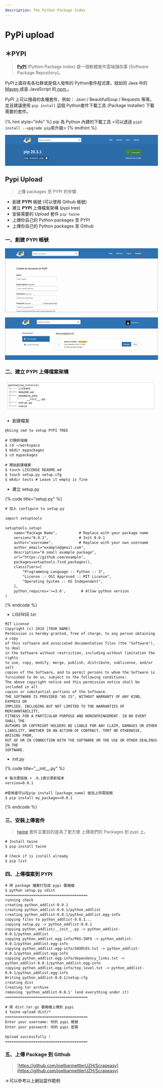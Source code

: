 ```yaml
---
description: The Python Package Index
---
```


# PyPi upload

## ＊PYPI

> [**PyPI**](https://pypi.org/) \(Python Package Index\) 是一個軟體套件雲端儲存庫 \(Software Package Repository\)。

PyPI上面存有各社群或是個人發佈的 Python套件程式庫，就如同 Java 中的 [Maven ](https://maven.apache.org/)或是 JavaScript 的[ npm ](https://www.npmjs.com/)。

PyPI 上可以搜尋的各種套件，例如： Json / BeautifulSoup / Requests 等等。並且建議使用 `pip install` 這個 Python套件下載工具 \(Package Installer\) 下載需要的套件。

{% hint style="info" %}
pip 為 Python 內建的下載工具 &lt;可以透過 `pip3 install --upgrade pip`來升級&gt;
{% endhint %}

![&amp;lt;pip packages on PYPI&amp;gt;](../.gitbook/assets/jie-tu-20201213-shang-wu-11.50.48.png)

## Pypi Upload

> 上傳 packages 至 PYPI 的步驟

* 創建 **PYPI** 帳號 \(可以使用 Github 帳號\)
* 建立 **PYPI** 上傳檔案架構 \(pypi tree\)
* 安裝需要的 Upload 套件 `pip twine`
* 上傳你自己的 Python packages 至 PYPI
* 上傳你自己的 Python packages 至 Github

### 一、創建 **PYPI** 帳號

![&amp;lt;PYPI Register&amp;gt;](../.gitbook/assets/image%20%283%29.png)

![&amp;lt;Login View&amp;gt;](../.gitbook/assets/image%20%281%29.png)

### 二、建立 **PYPI** 上傳檔案架構

![&amp;lt;PYPI tree&amp;gt;](../.gitbook/assets/jie-tu-20201213-xia-wu-12.12.16.png)

* 創建檔案

```text
@Using cmd to setup PYPI TREE

# 打開終端機
$ cd ~/workspace
$ mkdir mypackages
$ cd mypackages

# 開始創建檔案
$ touch LISCENSE README.md
$ touch setup.py setup.cfg
$ mkdir tests # Leave it empty is fine
```

* 建立 setup.py

{% code title="setup.py" %}
```text
# 加入 configure to setup.py

import setuptools

setuptools.setup(
    name="Package Name",          # Replace with your package name
    version="0.0.1",              # Init 0.0.1
    author="username",            # Replace with your own username
    author_email="example@gmail.com",
    description="A small example package",
    url="https://github.com/example",
    packages=setuptools.find_packages(),
    classifiers=[
        "Programming Language :: Python :: 3",
        "License :: OSI Approved :: MIT License",
        "Operating System :: OS Independent",
    ],
    python_requires='>=3.6',       # Allow python version
)

```
{% endcode %}

* LISENSE.txt

```text
MIT License
Copyright (c) 2018 [YOUR NAME]
Permission is hereby granted, free of charge, to any person obtaining a copy
of this software and associated documentation files (the "Software"), to deal
in the Software without restriction, including without limitation the rights
to use, copy, modify, merge, publish, distribute, sublicense, and/or sell
copies of the Software, and to permit persons to whom the Software is
furnished to do so, subject to the following conditions:
The above copyright notice and this permission notice shall be included in all
copies or substantial portions of the Software.
THE SOFTWARE IS PROVIDED "AS IS", WITHOUT WARRANTY OF ANY KIND, EXPRESS OR
IMPLIED, INCLUDING BUT NOT LIMITED TO THE WARRANTIES OF MERCHANTABILITY,
FITNESS FOR A PARTICULAR PURPOSE AND NONINFRINGEMENT. IN NO EVENT SHALL THE
AUTHORS OR COPYRIGHT HOLDERS BE LIABLE FOR ANY CLAIM, DAMAGES OR OTHER
LIABILITY, WHETHER IN AN ACTION OF CONTRACT, TORT OR OTHERWISE, ARISING FROM,
OUT OF OR IN CONNECTION WITH THE SOFTWARE OR THE USE OR OTHER DEALINGS IN THE
SOFTWARE.
```

* _init.py_

{% code title="\_\_init\_\_.py" %}
```text
# 每次更版後 + .0.1表示更新版本
version=0.0.1

#使用者可以在pip install [package_name] 後加上所需版號
$ pip install my_package==0.0.1 
```
{% endcode %}

### 三、安裝上傳套件

> [twine](https://twine.readthedocs.io/en/latest/) 套件主要目的是為了更方便 上傳我們的 Packages 到 pypi 上。

```text
# Install twine
$ pip install twine

# Check if is install already
$ pip list 
```

### 四、上傳檔案到 PYPI

```text
# 將 package 檔案打包成 pypi 壓縮檔
$ python setup.py sdist
======================================
running check
creating python_addlist-0.0.1
creating python_addlist-0.0.1/python_addlist
creating python_addlist-0.0.1/python_addlist.egg-info
copying files to python_addlist-0.0.1...
copying setup.py -> python_addlist-0.0.1
copying python_addlist/__init__.py -> python_addlist-0.0.1/python_addlist
copying python_addlist.egg-info/PKG-INFO -> python_addlist-0.0.1/python_addlist.egg-info
copying python_addlist.egg-info/SOURCES.txt -> python_addlist-0.0.1/python_addlist.egg-info
copying python_addlist.egg-info/dependency_links.txt -> python_addlist-0.0.1/python_addlist.egg-info
copying python_addlist.egg-info/top_level.txt -> python_addlist-0.0.1/python_addlist.egg-info
Writing python_addlist-0.0.1/setup.cfg
creating dist
Creating tar archive
removing 'python_addlist-0.0.1' (and everything under it)
======================================

# 將 dist.tar.gz 壓縮檔上傳到 pypi
$ twine upload dist/*
======================================
Enter your username: 你的 pypi 帳號
Enter your password: 你的 pypi 密碼

Upload successfully !
======================================

```

### 五、上傳 Package 到 Github

> [https://github.com/joelbarmettlerUZH/Scrapeasy](https://github.com/joelbarmettlerUZH/Scrapeasy)

＊可以參考以上網站當作範例



